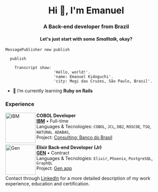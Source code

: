 <h1 align="center">Hi 👋, I'm Emanuel</h1>
<h3 align="center">A Back-end developer from Brazil</h3>
<h4 align="center">Let's just start with some <b><em>Smalltalk</em></b>, okay?</h4>
 
  
  ``` 
MessagePublisher new publish

    publish
    
      Transcript show: 
                       'Hello, world!'.
                       'name: Emanuel Kidoguchi'.
                       'city: Mogi das Cruzes, São Paulo, Brasil'.

  ```

- 🌱 I’m currently learning **Ruby on Rails**

### Experience

[<img align="left" height="94px" width="94px" alt="IBM" src="https://www.ibm.com/brand/experience-guides/developer/8f4e3cc2b5d52354a6d43c8edba1e3c9/02_8-bar-reverse.svg"/>](https://www.ibm.com/)

**COBOL Developer** \
[**IBM**](https://www.ibm.com/) • Full-time \
Languages & Tecnologies: `COBOL`, `JCL`, `DB2`, `ROSCOE`, `TSO`, `NATURAL ADABAS`,\
Project: [Consulting: Banco do Brasil](https://www.bb.com.br)
<br/>

[<img align="left" height="94px" width="94px" alt="Gen" src="https://media.licdn.com/dms/image/D4D0BAQHGfV9P1ynKUw/company-logo_200_200/0/1689963699337/seja_gen_logo?e=1708560000&v=beta&t=9Q--Yh50vgOleRSwjFvIcfXVOC-dQvt824bDQZGSsxA"/>](https://seja.gen.com.br/app)

**Elixir Back-end Developer (Jr)** \
[**GEN**](https://seja.gen.com.br/app) • Contract \
Languages & Tecnologies: `Elixir`, `Phoenix`, `PostgreSQL`, `GraphQL`\
Project: [Gen app](https://seja.gen.com.br/app)
<br/>

Contact through [LinkedIn](https://www.linkedin.com/in/emanuel-kidoguchi-back-end-dev/) for a more detailed description of my work experience, education and certification.
